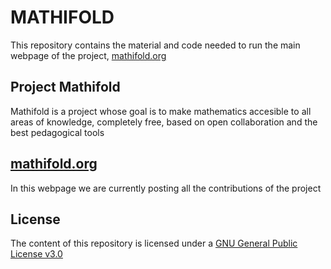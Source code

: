 # MATHIFOLD

This repository contains the material and code needed to run the main webpage of the project, [mathifold.org](http://mathifold.org/)

## Project Mathifold

Mathifold is a project whose goal is to make mathematics accesible to all areas of knowledge, completely free, based on open collaboration and the best pedagogical tools

## [mathifold.org](http://mathifold.org/)

In this webpage we are currently posting all the contributions of the project

## License

The content of this repository is licensed under a
[GNU General Public License v3.0](https://www.gnu.org/licenses/gpl-3.0.en.html)

